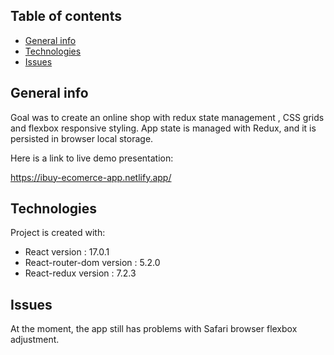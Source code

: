 ## Table of contents
* [General info](#general-info)
* [Technologies](#technologies)
* [Issues](#Issues)



## General info

Goal was to create an online shop with redux state management , CSS grids and flexbox responsive styling.
App state is managed with Redux, and it is persisted in browser local storage.


Here is a link to live demo presentation: 

https://ibuy-ecomerce-app.netlify.app/

## Technologies
Project is created with:
* React version : 17.0.1
* React-router-dom version : 5.2.0
* React-redux version : 7.2.3

## Issues

At the moment, the app still has problems with Safari browser flexbox adjustment.

